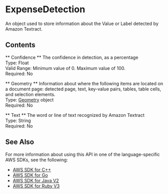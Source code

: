 # ExpenseDetection<a name="API_ExpenseDetection"></a>

An object used to store information about the Value or Label detected by Amazon Textract\.

## Contents<a name="API_ExpenseDetection_Contents"></a>

 ** Confidence **   <a name="Textract-Type-ExpenseDetection-Confidence"></a>
The confidence in detection, as a percentage  
Type: Float  
Valid Range: Minimum value of 0\. Maximum value of 100\.  
Required: No

 ** Geometry **   <a name="Textract-Type-ExpenseDetection-Geometry"></a>
Information about where the following items are located on a document page: detected page, text, key\-value pairs, tables, table cells, and selection elements\.  
Type: [Geometry](API_Geometry.md) object  
Required: No

 ** Text **   <a name="Textract-Type-ExpenseDetection-Text"></a>
The word or line of text recognized by Amazon Textract  
Type: String  
Required: No

## See Also<a name="API_ExpenseDetection_SeeAlso"></a>

For more information about using this API in one of the language\-specific AWS SDKs, see the following:
+  [AWS SDK for C\+\+](https://docs.aws.amazon.com/goto/SdkForCpp/textract-2018-06-27/ExpenseDetection) 
+  [AWS SDK for Go](https://docs.aws.amazon.com/goto/SdkForGoV1/textract-2018-06-27/ExpenseDetection) 
+  [AWS SDK for Java V2](https://docs.aws.amazon.com/goto/SdkForJavaV2/textract-2018-06-27/ExpenseDetection) 
+  [AWS SDK for Ruby V3](https://docs.aws.amazon.com/goto/SdkForRubyV3/textract-2018-06-27/ExpenseDetection) 